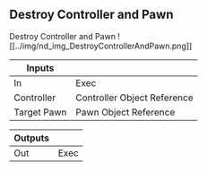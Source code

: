 ## Destroy Controller and Pawn
Destroy Controller and Pawn
![[../img/nd_img_DestroyControllerAndPawn.png]]

|Inputs||
|--|--|
| In | Exec |
| Controller | Controller Object Reference |
| Target Pawn | Pawn Object Reference |

|Outputs||
|--|--|
| Out | Exec |
